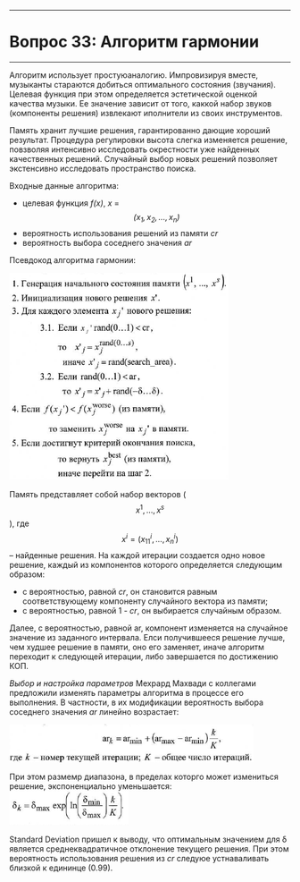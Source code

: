 ___
# Вопрос 33: Алгоритм гармонии
___
Алгоритм использует простуюаналогию. Импровизируя вместе, музыканты стараются добиться оптимального состояния (звучания). Целевая функция при этом определяется эстетической оценкой качества музыки. Ее значение зависит от того, каккой набор звуков (компоненты решения) извлекают иполнители из своих инструментов.

Память хранит лучшие решения, гарантированно дающие хороший результат. Процедура регулировки высота слегка изменяется решение, повзволяя интенсивно исследовать окрестности уже найденных качественных решений. Случайный выбор новых решений позволяет экстенсивно исследовать пространство поиска.

Входные данные алгоритма:
* целевая функция *f(x)*, *x* = *$$ (x_1, x_2, ..., x_n) $$*
* вероятность использования решений из памяти *cr*
* вероятность выбора соседнего значения *ar*

Псевдокод алгоритма гармонии:

![Псевдокод алгоритма гармонии](../resources/imgs/t33_1.PNG)

Память представляет собой набор векторов ($$ x^1, ..., x^s $$), где $$x^i = (x^i_{11}, ..., x^i_{n})$$ – найденные решения. На каждой итерации создается одно новое решение, каждый из компонентов которого определяется следующим образом:
*  с вероятностью, равной *cr*, он становится равным соответствующему компоненту случайного вектора из памяти;
* с вероятностью, равной 1 - *cr*, он выбирается случайным образом.

Далее, с вероятностью, равной ar, компонент изменяется на случайное значение из заданного интервала. Елси получившееся решение лучше, чем худшее решение в памяти, оно его заменяет, иначе алгоритм переходит к следующей итерации, либо завершается по достижению КОП.  

*Выбор и настройка параметров*
Мехрард Махвади с коллегами предложили изменять параметры алгоритма в процессе его выполнения. В частности, в их модификации вероятность выбора соседнего значения *ar* линейно возрастает:

![Вероятность выбора соседнего значения](../resources/imgs/t33_2.PNG)

При этом размемр диапазона, в пределах которго может измениться решение, экспоненциально уменьшается:
![Размер диапазона](../resources/imgs/t33_3.PNG)

Standard Deviation пришел к выводу, что оптимальным значением для ẟ является среднеквадратичное отклонение текущего решения. При этом вероятность использования решения из *cr* следуюе устнаваливать близкой к едининце (0.99).